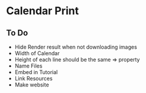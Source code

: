 # Calendar Print
## To Do
- Hide Render result when not downloading images
- Width of Calendar
- Height of each line should be the same => property
- Name Files
- Embed in Tutorial
- Link Resources
- Make website